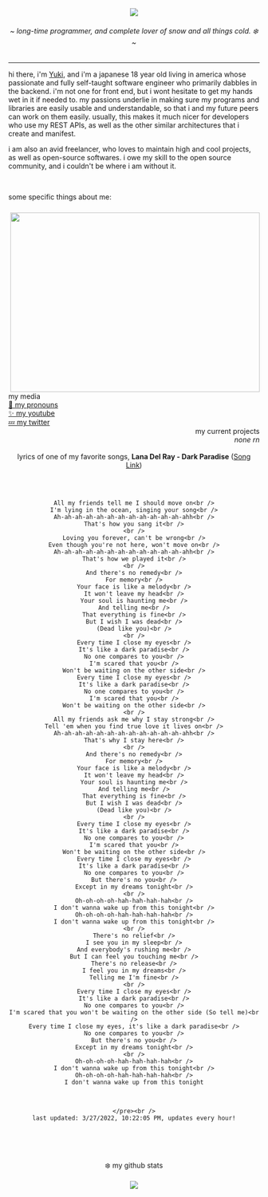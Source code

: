 <div align="center">
	<img src="https://github.com/yukisnow0/yukisnow0/blob/main/wan.png?raw=true" />
	<h6>~ <i>long-time programmer, and complete lover of snow and all things cold. ❄️</i> ~</h6>
	<!-- badges
	<img src="https://visitor-badge.glitch.me/badge?page_id=yukisnow0.yukisnow0" /> -->
</div>

<hr />

hi there, i'm [Yuki](https://github.com/yukisnow0), and i'm a japanese 18 year old living in america whose passionate and fully self-taught software engineer who primarily dabbles in the backend. i'm not one for front end, but i wont hesitate to get my hands wet in it if needed to. my passions underlie in making sure my programs and libraries are easily usable and understandable, so that i and my future peers can work on them easily. usually, this makes it much nicer for developers who use my REST APIs, as well as the other similar architectures that i create and manifest.

i am also an avid freelancer, who loves to maintain high and cool projects, as well as open-source softwares. i owe my skill to the open source community, and i couldn't be where i am without it.

<br />

some specific things about me:
### <img align="right" src="https://i.ytimg.com/vi/_h038UvLsFg/maxresdefault.jpg" width="500" height="360" />
```js
class Yuki extends Programmer {
	age = 18;
	pronouns = "she / her";
	languages = [JavaScript, CSharp, SQL, Lua, Rust, C++, Haskell]; // order from most used to least
	current_projects = [];
	conventions = [snake_case, PascalCase]; // properties & functions, classes
		
	constructor() {
		super("JavaScript"); // programmer constructor takes a main language parameter
		
		// do it if you dare.
		this.pattable = false;
	}
	
	pat() {
		return "*patted Yuki*";
	}
}
```

<div>
	<div align="left">
		my media<br/>
		<a href="https://en.pronouns.page/@yukisnow">💖 my pronouns</a><br/>
		<a href="https://www.youtube.com/channel/UCRr-MhuqjnrhE6ELfxSujJQ">✨ my youtube</a><br/>
		<a href="https://twitter.com/yukisnow0_">💤 my twitter</a>
	</div>
	<div align="right">
		my current projects<br/>
		<i>none rn</i>
	</div>
</div>

<br/>

<div align="center">
	lyrics of one of my favorite songs, <strong>Lana Del Ray - Dark Paradise</strong> (<a href="https://www.youtube.com/watch?v=RqzO_t8ZV3M">Song Link</a>)<br /><br />
	<pre>

	
```
All my friends tell me I should move on<br />
I'm lying in the ocean, singing your song<br />
Ah-ah-ah-ah-ah-ah-ah-ah-ah-ah-ah-ah-ahh<br />
That's how you sang it<br />
<br />
Loving you forever, can't be wrong<br />
Even though you're not here, won't move on<br />
Ah-ah-ah-ah-ah-ah-ah-ah-ah-ah-ah-ah-ahh<br />
That's how we played it<br />
<br />
And there's no remedy<br />
For memory<br />
Your face is like a melody<br />
It won't leave my head<br />
Your soul is haunting me<br />
And telling me<br />
That everything is fine<br />
But I wish I was dead<br />
(Dead like you)<br />
<br />
Every time I close my eyes<br />
It's like a dark paradise<br />
No one compares to you<br />
I'm scared that you<br />
Won't be waiting on the other side<br />
Every time I close my eyes<br />
It's like a dark paradise<br />
No one compares to you<br />
I'm scared that you<br />
Won't be waiting on the other side<br />
<br />
All my friends ask me why I stay strong<br />
Tell 'em when you find true love it lives on<br />
Ah-ah-ah-ah-ah-ah-ah-ah-ah-ah-ah-ah-ahh<br />
That's why I stay here<br />
<br />
And there's no remedy<br />
For memory<br />
Your face is like a melody<br />
It won't leave my head<br />
Your soul is haunting me<br />
And telling me<br />
That everything is fine<br />
But I wish I was dead<br />
(Dead like you)<br />
<br />
Every time I close my eyes<br />
It's like a dark paradise<br />
No one compares to you<br />
I'm scared that you<br />
Won't be waiting on the other side<br />
Every time I close my eyes<br />
It's like a dark paradise<br />
No one compares to you<br />
But there's no you<br />
Except in my dreams tonight<br />
<br />
Oh-oh-oh-oh-hah-hah-hah-hah<br />
I don't wanna wake up from this tonight<br />
Oh-oh-oh-oh-hah-hah-hah-hah<br />
I don't wanna wake up from this tonight<br />
<br />
There's no relief<br />
I see you in my sleep<br />
And everybody's rushing me<br />
But I can feel you touching me<br />
There's no release<br />
I feel you in my dreams<br />
Telling me I'm fine<br />
<br />
Every time I close my eyes<br />
It's like a dark paradise<br />
No one compares to you<br />
I'm scared that you won't be waiting on the other side (So tell me)<br />
Every time I close my eyes, it's like a dark paradise<br />
No one compares to you<br />
But there's no you<br />
Except in my dreams tonight<br />
<br />
Oh-oh-oh-oh-hah-hah-hah-hah<br />
I don't wanna wake up from this tonight<br />
Oh-oh-oh-oh-hah-hah-hah-hah<br />
I don't wanna wake up from this tonight
```


	</pre><br />
	last updated: 3/27/2022, 10:22:05 PM, updates every hour!
</div>


<br />
<br />

<div align="center">
	❄️ my github stats
	<br />
	<br />
	<img src="https://github-readme-stats.vercel.app/api?username=yukisnow0&theme=tokyonight">
</div>
